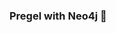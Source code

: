### Pregel with Neo4j 🚀



































































































































 







































































































































































































































































